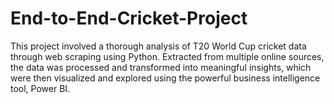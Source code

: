 # End-to-End-Cricket-Project
This project involved a thorough analysis of T20 World Cup cricket data through web scraping using Python. Extracted from multiple online sources, the data was processed and transformed into meaningful insights, which were then visualized and explored using the powerful business intelligence tool, Power BI.
